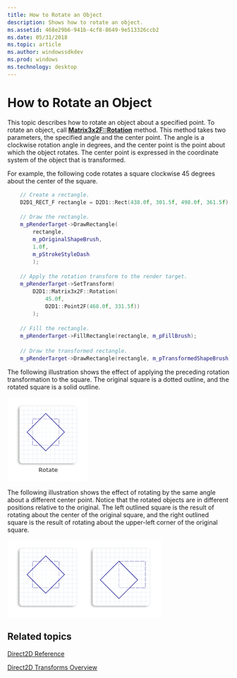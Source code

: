 ```yaml
---
title: How to Rotate an Object
description: Shows how to rotate an object.
ms.assetid: 468e29b6-941b-4cf8-8649-9e513326ccb2
ms.date: 05/31/2018
ms.topic: article
ms.author: windowssdkdev
ms.prod: windows
ms.technology: desktop
---
```


# How to Rotate an Object

This topic describes how to rotate an object about a specified point. To rotate an object, call [**Matrix3x2F::Rotation**](/windows/win32/d2d1helper/nf-d2d1helper-matrix3x2f-rotation?branch=master) method. This method takes two parameters, the specified angle and the center point. The angle is a clockwise rotation angle in degrees, and the center point is the point about which the object rotates. The center point is expressed in the coordinate system of the object that is transformed.

For example, the following code rotates a square clockwise 45 degrees about the center of the square.


```C++
    // Create a rectangle.
    D2D1_RECT_F rectangle = D2D1::Rect(438.0f, 301.5f, 498.0f, 361.5f);

    // Draw the rectangle.
    m_pRenderTarget->DrawRectangle(
        rectangle,
        m_pOriginalShapeBrush,
        1.0f,
        m_pStrokeStyleDash
        );

    // Apply the rotation transform to the render target.
    m_pRenderTarget->SetTransform(
        D2D1::Matrix3x2F::Rotation(
            45.0f,
            D2D1::Point2F(468.0f, 331.5f))
        );

    // Fill the rectangle.
    m_pRenderTarget->FillRectangle(rectangle, m_pFillBrush);

    // Draw the transformed rectangle.
    m_pRenderTarget->DrawRectangle(rectangle, m_pTransformedShapeBrush);

```



The following illustration shows the effect of applying the preceding rotation transformation to the square. The original square is a dotted outline, and the rotated square is a solid outline.

![illustration of a square rotated clockwise 45 degrees about the center of the original square](images/rotate-ovw.png)

The following illustration shows the effect of rotating by the same angle about a different center point. Notice that the rotated objects are in different positions relative to the original. The left outlined square is the result of rotating about the center of the original square, and the right outlined square is the result of rotating about the upper-left corner of the original square.

![illustration of a square rotated clockwise 45 degrees about a different center point](images/translate-rotationcompare.png)

## Related topics

<dl> <dt>

[Direct2D Reference](reference.md)
</dt> <dt>

[Direct2D Transforms Overview](direct2d-transforms-overview.md)
</dt> </dl>

 

 




